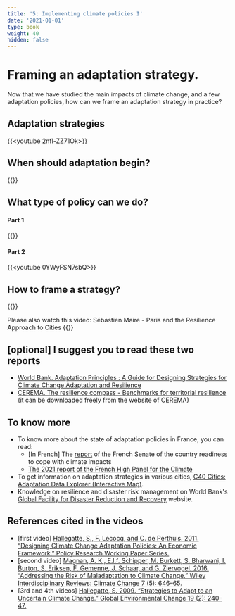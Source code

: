 ```yaml
---
title: '5: Implementing climate policies I'
date: '2021-01-01'
type: book
weight: 40
hidden: false
---
```


# Framing an adaptation strategy.

<!--more-->

Now that we have studied the main impacts of climate change, and a few adaptation policies, how can we frame an adaptation strategy in practice?


## Adaptation strategies
{{<youtube 2nfl-ZZ71Ok>}}
## When should adaptation begin?
{{<youtube LyOpq9aKWGU>}}
## What type of policy can we do?
#### Part 1
{{<youtube O5yUMhlG5Ag>}}
#### Part 2
{{<youtube 0YWyFSN7sbQ>}}
## How to frame a strategy?
{{<youtube EVB1fkMgFcI>}}

Please also watch this video: Sébastien Maire - Paris and the Resilience Approach to Cities
{{<youtube IwsC4w7_4mA>}}
 
## [optional] I suggest you to read these two reports 
- [World Bank. Adaptation Principles : A Guide for Designing Strategies for Climate Change Adaptation and Resilience](https://openknowledge.worldbank.org/handle/10986/34780)
- [CEREMA. The resilience compass - Benchmarks for territorial resilience](https://www.cerema.fr/fr/centre-ressources/boutique/resilience-compass-benchmarks-territorial-resilience) (it can be downloaded freely from the website of CEREMA)

## To know more
- To know more about the state of adaptation policies in France, you can read:
  - [In French] The [report](https://www.senat.fr/espace_presse/actualites/201905/adaptation_de_la_france_aux_changements_climatiques_a_lhorizon_2050.html) of the French Senate of the country readiness to cope with climate impacts 
  - [The 2021 report of the French High Panel for the Climate](https://www.hautconseilclimat.fr/publications/rapport-annuel-2021-renforcer-lattenuation-engager-ladaptation/)
- To get information on adaptation strategies in various cities, [C40 Cities: Adaptation Data Explorer (Interactive Map)](https://www.c40knowledgehub.org/s/article/Adaptation-Data-Explorer-City?language=en_US).
- Knowledge on resilience and disaster risk management on World Bank's [Global Facility for Disaster Reduction and Recovery](https://www.gfdrr.org/en/knowledge-hub) website.

## References cited in the videos
- [first video] [Hallegatte, S., F. Lecocq, and C. de Perthuis. 2011. “Designing Climate Change Adaptation Policies: An Economic Framework.” Policy Research Working Paper Series.](https://elibrary.worldbank.org/doi/abs/10.1596/1813-9450-5568)
- [second video] [Magnan, A. K., E.l.f. Schipper, M. Burkett, S. Bharwani, I. Burton, S. Eriksen, F. Gemenne, J. Schaar, and G. Ziervogel. 2016. “Addressing the Risk of Maladaptation to Climate Change.” Wiley Interdisciplinary Reviews: Climate Change 7 (5): 646–65.](https://doi.org/10.1002/wcc.409)
- [3rd and 4th videos] [Hallegatte, S. 2009. “Strategies to Adapt to an Uncertain Climate Change.” Global Environmental Change 19 (2): 240–47.](https://doi.org/10.1016/j.gloenvcha.2008.12.003.)

